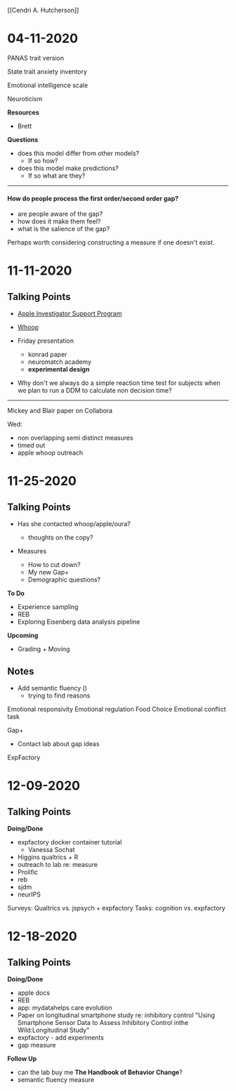 [[Cendri A. Hutcherson]]

# 04-11-2020
PANAS trait version

State trait anxiety inventory

Emotional intelligence scale

Neuroticism

**Resources**
- Brett


**Questions**
- does this model differ from other models? 
	- If so how?
- does this model make predictions?
	- If so what are they?

---

#### How do people process the first order/second order gap?
- are people aware of the gap?
- how does it make them feel?
- what is the salience of the gap?

Perhaps worth considering constructing a measure if one doesn't exist.


# 11-11-2020

## Talking Points
- [Apple Investigator Support Program](https://www.researchandcare.org/resources/investigator-support-program/)

- [Whoop](https://www.whoop.com/)

- Friday presentation
	- konrad paper
	- neuromatch academy
	- **experimental design**

- Why don't we always do a simple reaction time test for subjects when we plan to run a DDM to calculate non decision time?

--- 
Mickey and Blair paper on Collabora

Wed:
- non overlapping semi distinct measures
- timed out
- apple whoop outreach

# 11-25-2020
## Talking Points
- Has she contacted whoop/apple/oura?
	- thoughts on the copy?

- Measures
	- How to cut down?
	- My new Gap+
	- Demographic questions?

**To Do**
- Experience sampling
- REB
- Exploring Eisenberg data analysis pipeline

**Upcoming**
- Grading + Moving

## Notes
- Add semantic fluency ()
	- trying to find reasons

Emotional responsivity
Emotional regulation
Food Choice
Emotional conflict task

Gap+
- Contact lab about gap ideas

ExpFactory

# 12-09-2020
## Talking Points
**Doing/Done**
- expfactory docker container tutorial
	- Vanessa Sochat
- Higgins qualtrics + R
- outreach to lab re: measure
- Prolific
- reb
- sjdm
- neurIPS

Surveys: Qualtrics vs. jspsych + expfactory
Tasks: cognition vs. expfactory


# 12-18-2020
## Talking Points
**Doing/Done**

- apple docs
- REB
- app: mydatahelps care evolution
- Paper on longitudinal smartphone study re: inhibitory control "Using  Smartphone  Sensor  Data  to  Assess  Inhibitory  Control  inthe  Wild:Longitudinal  Study"
- expfactory - add experiments
- gap measure


**Follow Up**
- can the lab buy me **The Handbook of Behavior Change**?
- semantic fluency measure


